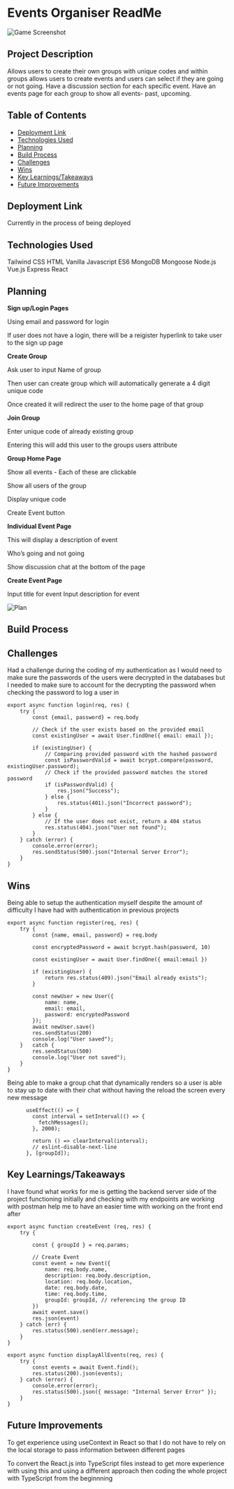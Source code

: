 # Events Organiser ReadMe

![Game Screenshot](example.png)

## Project Description

Allows users to create their own groups with unique codes and within groups allows users to create events and users can select if they are going or not going. Have a discussion section for each specific event. Have an events page for each group to show all events- past, upcoming.

## Table of Contents

- [Deployment Link](#deployment-link)
- [Technologies Used](#technologies-used)
- [Planning](#planning)
- [Build Process](#build-process)
- [Challenges](#challenges)
- [Wins](#wins)
- [Key Learnings/Takeaways](#key-learningstakeaways)
- [Future Improvements](#future-improvements)

## Deployment Link

Currently in the process of being deployed

## Technologies Used

Tailwind CSS HTML Vanilla Javascript ES6 MongoDB Mongoose Node.js Vue.js Express React

## Planning

**Sign up/Login Pages**

Using email and password for login

If user does not have a login, there will be a reigister hyperlink to take user to the sign up page

**Create Group**

Ask user to input Name of group

Then user can create group which will automatically generate a 4 digit unique code

Once created it will redirect the user to the home page of that group

**Join Group**

Enter unique code of already existing group

Entering this will add this user to the groups users attribute

**Group Home Page**

Show all events - Each of these are clickable

Show all users of the group

Display unique code

Create Event button

**Individual Event Page**

This will display a description of event

Who’s going and not going

Show discussion chat at the bottom of the page

**Create Event Page**

Input title for event
Input description for event

![Plan](plan.png)

## Build Process

## Challenges

Had a challenge during the coding of my authentication as I would need to make sure the passwords of the users were decrypted in the databases but I needed to make sure to account for the decrypting the password when checking the password to log a user in 

```
export async function login(req, res) {
    try {
        const {email, password} = req.body

        // Check if the user exists based on the provided email
        const existingUser = await User.findOne({ email: email });

        if (existingUser) {
            // Comparing provided password with the hashed password
            const isPasswordValid = await bcrypt.compare(password, existingUser.password);
            // Check if the provided password matches the stored password
            if (isPasswordValid) {
                res.json("Success");
            } else {
                res.status(401).json("Incorrect password");
            }
        } else {
            // If the user does not exist, return a 404 status
            res.status(404).json("User not found");
        }
    } catch (error) {
        console.error(error);
        res.sendStatus(500).json("Internal Server Error");
    }
}
```


## Wins

Being able to setup the authentication myself despite the amount of difficulty I have had with authentication in previous projects

```
export async function register(req, res) {
    try {
        const {name, email, password} = req.body

        const encryptedPassword = await bcrypt.hash(password, 10)

        const existingUser = await User.findOne({ email:email })

        if (existingUser) {
            return res.status(409).json("Email already exists");
        }

        const newUser = new User({
            name: name,
            email: email,
            password: encryptedPassword
        });
        await newUser.save()
        res.sendStatus(200)
        console.log("User saved");
    }   catch {
        res.sendStatus(500)
        console.log("User not saved");
    }
}

```

Being able to make a group chat that dynamically renders so a user is able to stay up to date with their chat without having the reload the screen every new message

```
      useEffect(() => {
        const interval = setInterval(() => {
          fetchMessages();
        }, 2000);
    
        return () => clearInterval(interval);
        // eslint-disable-next-line
      }, [groupId]);
```

## Key Learnings/Takeaways

I have found what works for me is getting the backend server side of the project functioning initially and checking with my endpoints are working with postman help me to have an easier time with working on the front end after

```
export async function createEvent (req, res) {
    try {

        const { groupId } = req.params;

        // Create Event
        const event = new Event({
            name: req.body.name,
            description: req.body.description,
            location: req.body.location,
            date: req.body.date,
            time: req.body.time,
            groupId: groupId, // referencing the group ID
        })
        await event.save()
        res.json(event)
    } catch (err) {
        res.status(500).send(err.message);
    }
}

export async function displayAllEvents(req, res) {
    try {
        const events = await Event.find();
        res.status(200).json(events);
    } catch (error) {
        console.error(error);
        res.status(500).json({ message: "Internal Server Error" });
    }
}
```

## Future Improvements

To get experience using useContext in React so that I do not have to rely on the local storage to pass information between different pages

To convert the React.js into TypeScript files instead to get more experience with using this and using a different approach then coding the whole project with TypeScript from the beginnning
